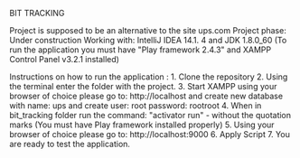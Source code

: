 BIT TRACKING

Project is supposed to be an alternative to the site ups.com Project phase: Under construction Working with: IntelliJ IDEA 14.1. 4 and JDK 1.8.0_60 (To run the application you must have "Play framework 2.4.3" and XAMPP Control Panel v3.2.1 installed)

Instructions on how to run the application : 1. Clone the repository 2. Using the terminal enter the folder with the project. 3. Start XAMPP using your browser of choice please go to: http://localhost and create new database with name: ups and create user: root password: rootroot 4. When in bit_tracking folder run the command: "activator run" - without the quotation marks (You must have Play framework installed properly) 5. Using your browser of choice please go to: http://localhost:9000 6. Apply Script 7. You are ready to test the application. 
